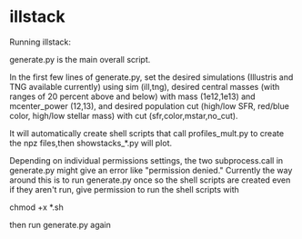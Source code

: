 # illstack

Running illstack:

generate.py is the main overall script. 

In the first few lines of generate.py, set the desired simulations (Illustris and TNG available currently) using sim (ill,tng), desired central masses (with ranges of 20 percent above and below) with mass (1e12,1e13) and mcenter_power (12,13), and desired population cut (high/low SFR, red/blue color, high/low stellar mass) with cut (sfr,color,mstar,no_cut).

It will automatically create shell scripts that call profiles_mult.py to create the npz files,then showstacks_*.py will plot.

Depending on individual permissions settings, the two subprocess.call in generate.py might give an error like "permission denied." Currently the way around this is to run generate.py once so the shell scripts are created even if they aren't run, give permission to run the shell scripts with

chmod +x *.sh

then run generate.py again
